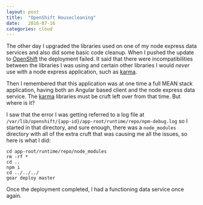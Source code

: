 ```yaml
---
layout: post
title:  "OpenShift Housecleaning"
date:   2016-07-16
categories: cloud
---
```


The other day I upgraded the libraries used on one of my node express data services and also did
some basic code cleanup. When I pushed the update to [OpenShift][openshift] the deployment failed.
It said that there were incompatibilities between the libraries I was using and certain other
libraries I would _never_ use with a node express application, such as [karma][karma].

Then I remembered that this application was at one time a full MEAN stack application,
having both an Angular based client and the node express data service. The [karma][karma]
libraries must be cruft left over from that time. But where is it?

I saw that the error I was getting referred to a log file at ```/var/lib/openshift/{app-id}/app-root/runtime/repo/npm-debug.log```
so I started in that directory, and sure enough, there was a ```node_modules``` directory with
all of the extra cruft that was causing me all the issues, so here is what I did:


```
cd app-root/runtime/repo/node_modules
rm -rf *
cd ..
npm i
cd ../../../
gear deploy master

```

Once the deployment completed, I had a functioning data service once again.


[openshift]: https://www.openshift.com/
[karma]: https://karma-runner.github.io/1.0/index.html